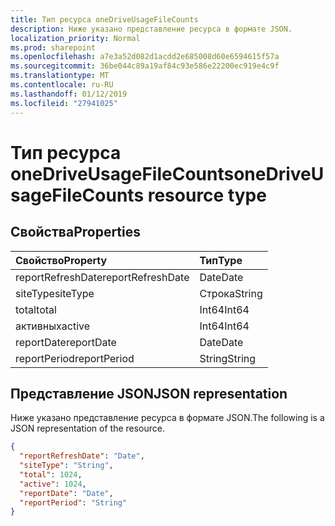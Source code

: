 ```yaml
---
title: Тип ресурса oneDriveUsageFileCounts
description: Ниже указано представление ресурса в формате JSON.
localization_priority: Normal
ms.prod: sharepoint
ms.openlocfilehash: a7e3a52d082d1acdd2e685008d60e6594615f57a
ms.sourcegitcommit: 36be044c89a19af84c93e586e22200ec919e4c9f
ms.translationtype: MT
ms.contentlocale: ru-RU
ms.lasthandoff: 01/12/2019
ms.locfileid: "27941025"
---
```

# <a name="onedriveusagefilecounts-resource-type"></a><span data-ttu-id="691fa-103">Тип ресурса oneDriveUsageFileCounts</span><span class="sxs-lookup"><span data-stu-id="691fa-103">oneDriveUsageFileCounts resource type</span></span>

## <a name="properties"></a><span data-ttu-id="691fa-104">Свойства</span><span class="sxs-lookup"><span data-stu-id="691fa-104">Properties</span></span>

| <span data-ttu-id="691fa-105">Свойство</span><span class="sxs-lookup"><span data-stu-id="691fa-105">Property</span></span>          | <span data-ttu-id="691fa-106">Тип</span><span class="sxs-lookup"><span data-stu-id="691fa-106">Type</span></span>   |
| :---------------- | :----- |
| <span data-ttu-id="691fa-107">reportRefreshDate</span><span class="sxs-lookup"><span data-stu-id="691fa-107">reportRefreshDate</span></span> | <span data-ttu-id="691fa-108">Date</span><span class="sxs-lookup"><span data-stu-id="691fa-108">Date</span></span>   |
| <span data-ttu-id="691fa-109">siteType</span><span class="sxs-lookup"><span data-stu-id="691fa-109">siteType</span></span>          | <span data-ttu-id="691fa-110">Строка</span><span class="sxs-lookup"><span data-stu-id="691fa-110">String</span></span> |
| <span data-ttu-id="691fa-111">total</span><span class="sxs-lookup"><span data-stu-id="691fa-111">total</span></span>             | <span data-ttu-id="691fa-112">Int64</span><span class="sxs-lookup"><span data-stu-id="691fa-112">Int64</span></span>  |
| <span data-ttu-id="691fa-113">активных</span><span class="sxs-lookup"><span data-stu-id="691fa-113">active</span></span>            | <span data-ttu-id="691fa-114">Int64</span><span class="sxs-lookup"><span data-stu-id="691fa-114">Int64</span></span>  |
| <span data-ttu-id="691fa-115">reportDate</span><span class="sxs-lookup"><span data-stu-id="691fa-115">reportDate</span></span>        | <span data-ttu-id="691fa-116">Date</span><span class="sxs-lookup"><span data-stu-id="691fa-116">Date</span></span>   |
| <span data-ttu-id="691fa-117">reportPeriod</span><span class="sxs-lookup"><span data-stu-id="691fa-117">reportPeriod</span></span>      | <span data-ttu-id="691fa-118">String</span><span class="sxs-lookup"><span data-stu-id="691fa-118">String</span></span> |

## <a name="json-representation"></a><span data-ttu-id="691fa-119">Представление JSON</span><span class="sxs-lookup"><span data-stu-id="691fa-119">JSON representation</span></span>

<span data-ttu-id="691fa-120">Ниже указано представление ресурса в формате JSON.</span><span class="sxs-lookup"><span data-stu-id="691fa-120">The following is a JSON representation of the resource.</span></span>

<!-- {
  "blockType": "resource",
  "@odata.type": "microsoft.graph.oneDriveUsageFileCounts"
} -->

```json
{
  "reportRefreshDate": "Date", 
  "siteType": "String", 
  "total": 1024, 
  "active": 1024, 
  "reportDate": "Date", 
  "reportPeriod": "String"
}
```
